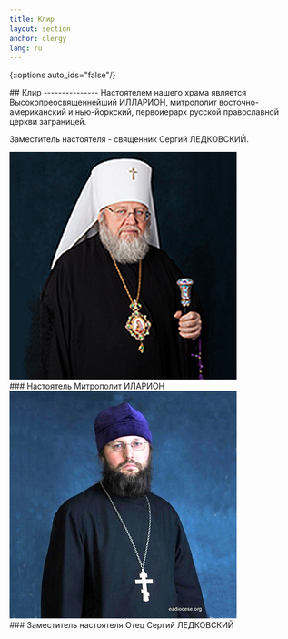 ```yaml
---
title: Клир
layout: section
anchor: clergy
lang: ru
---
```

{::options auto_ids="false"/}
<div class="section-title center" markdown="1">
## Клир
---------------
Настоятелем нашего храма является Высокопреосвященнейший ИЛЛАРИОН, митрополит восточно-американский и нью-йоркский,
первоиерарх русской православной церкви заграницей.

Заместитель настоятеля - священник Сергий ЛЕДКОВСКИЙ.
</div>

<div class="row">

<div class="col-md-4 col-md-offset-2">
<div class="thumbnail">
<img alt="..." src="/img/metr_hilarion.png" class="img-thumbnail team-img">
<div class="caption" markdown="1">
### Настоятель
Митрополит ИЛАРИОН
</div>
</div>
</div>

<div class="col-md-4">
<div class="thumbnail">
<img alt="..." src="/img/rev_serge_ledk.png" class="img-thumbnail team-img">
<div class="caption" markdown="1">
### Заместитель настоятеля
Отец Сергий ЛЕДКОВСКИЙ
</div>
</div>
</div>

</div>
